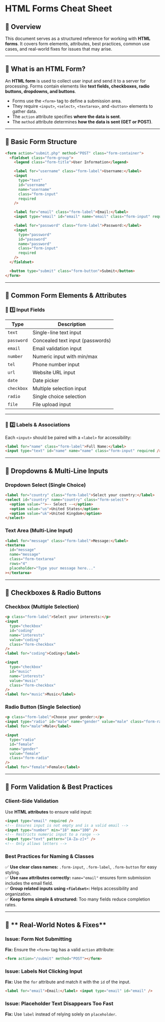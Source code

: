 # HTML Forms Cheat Sheet

## 📌 Overview

This document serves as a structured reference for working with **HTML forms**. It covers form elements, attributes, best practices, common use cases, and real-world fixes for issues that may arise.

---

## 🎯 **What is an HTML Form?**

An **HTML form** is used to collect user input and send it to a server for processing. Forms contain elements like **text fields, checkboxes, radio buttons, dropdowns, and buttons**.

- Forms use the `<form>` tag to define a submission area.
- They require `<input>`, `<select>`, `<textarea>`, and `<button>` elements to gather data.
- The `action` attribute specifies **where the data is sent**.
- The `method` attribute determines **how the data is sent (GET or POST)**.

---

## 📂 **Basic Form Structure**

```html
<form action="submit.php" method="POST" class="form-container">
  <fieldset class="form-group">
    <legend class="form-title">User Information</legend>

    <label for="username" class="form-label">Username:</label>
    <input
      type="text"
      id="username"
      name="username"
      class="form-input"
      required
    />

    <label for="email" class="form-label">Email:</label>
    <input type="email" id="email" name="email" class="form-input" required />

    <label for="password" class="form-label">Password:</label>
    <input
      type="password"
      id="password"
      name="password"
      class="form-input"
      required
    />
  </fieldset>

  <button type="submit" class="form-button">Submit</button>
</form>
```

---

## 📌 **Common Form Elements & Attributes**

### 📌 **1️⃣ Input Fields**

| **Type**   | **Description**                  |
| ---------- | -------------------------------- |
| `text`     | Single-line text input           |
| `password` | Concealed text input (passwords) |
| `email`    | Email validation input           |
| `number`   | Numeric input with min/max       |
| `tel`      | Phone number input               |
| `url`      | Website URL input                |
| `date`     | Date picker                      |
| `checkbox` | Multiple selection input         |
| `radio`    | Single choice selection          |
| `file`     | File upload input                |

---

### 📌 **2️⃣ Labels & Associations**

Each `<input>` should be paired with a `<label>` for accessibility:

```html
<label for="name" class="form-label">Full Name:</label>
<input type="text" id="name" name="name" class="form-input" required />
```

---

## 📌 **Dropdowns & Multi-Line Inputs**

### **Dropdown Select (Single Choice)**

```html
<label for="country" class="form-label">Select your country:</label>
<select id="country" name="country" class="form-select">
  <option value="">-- Select --</option>
  <option value="us">United States</option>
  <option value="uk">United Kingdom</option>
</select>
```

### **Text Area (Multi-Line Input)**

```html
<label for="message" class="form-label">Message:</label>
<textarea
  id="message"
  name="message"
  class="form-textarea"
  rows="4"
  placeholder="Type your message here..."
></textarea>
```

---

## 📌 **Checkboxes & Radio Buttons**

### **Checkbox (Multiple Selection)**

```html
<p class="form-label">Select your interests:</p>
<input
  type="checkbox"
  id="coding"
  name="interests"
  value="coding"
  class="form-checkbox"
/>
<label for="coding">Coding</label>

<input
  type="checkbox"
  id="music"
  name="interests"
  value="music"
  class="form-checkbox"
/>
<label for="music">Music</label>
```

### **Radio Button (Single Selection)**

```html
<p class="form-label">Choose your gender:</p>
<input type="radio" id="male" name="gender" value="male" class="form-radio" />
<label for="male">Male</label>

<input
  type="radio"
  id="female"
  name="gender"
  value="female"
  class="form-radio"
/>
<label for="female">Female</label>
```

---

## 📌 **Form Validation & Best Practices**

### **Client-Side Validation**

Use **HTML attributes** to ensure valid input:

```html
<input type="email" required />
<!-- Ensures input is not empty and is a valid email -->
<input type="number" min="18" max="100" />
<!-- Restricts numeric input to a range -->
<input type="text" pattern="[A-Za-z]+" />
<!-- Only allows letters -->
```

### **Best Practices for Naming & Classes**

✅ **Use clear class names:** `.form-input`, `.form-label`, `.form-button` for easy styling.  
✅ **Use `name` attributes correctly:** `name="email"` ensures form submission includes the email field.  
✅ **Group related inputs using `<fieldset>`:** Helps accessibility and organization.  
✅ **Keep forms simple & structured:** Too many fields reduce completion rates.

---

## 📌 ** Real-World Notes & Fixes**

### **Issue: Form Not Submitting**

**Fix:** Ensure the `<form>` tag has a valid `action` attribute:

```html
<form action="/submit" method="POST"></form>
```

### **Issue: Labels Not Clicking Input**

**Fix:** Use the `for` attribute and match it with the `id` of the input.

```html
<label for="email">Email:</label> <input type="email" id="email" />
```

### **Issue: Placeholder Text Disappears Too Fast**

**Fix:** Use `label` instead of relying solely on `placeholder`.
